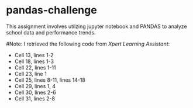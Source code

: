 # pandas-challenge
This assignment involves utilzing jupyter notebook and PANDAS to analyze school data and performance trends.

#Note: I retrieved the following code from _Xpert Learning Assistant_:
- Cell 13, lines 1-2
- Cell 18, lines 1-3
- Cell 22, lines 1-11
- Cell 23, line 1
- Cell 25, lines 8-11, lines 14-18
- Cell 29, lines 1, 4
- Cell 30, lines 2-6
- Cell 31, lines 2-8
